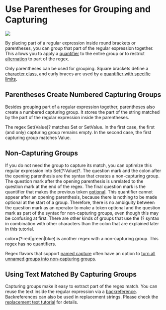 # Use Parentheses for Grouping and Capturing

![](https://www.regular-expressions.info/img/bulb.png)

By placing part of a regular expression inside round brackets or parentheses, you can group that part of the regular expression together. This allows you to apply a [quantifier](https://www.regular-expressions.info/repeat.html) to the entire group or to restrict [alternation](https://www.regular-expressions.info/alternation.html) to part of the regex.

Only parentheses can be used for grouping. Square brackets define a [character class](https://www.regular-expressions.info/charclass.html), and curly braces are used by a [quantifier with specific limits](https://www.regular-expressions.info/repeat.html#limit).

## Parentheses Create Numbered Capturing Groups

Besides grouping part of a regular expression together, parentheses also create a numbered capturing group. It stores the part of the string matched by the part of the regular expression inside the parentheses.

The regex Set(Value)? matches Set or SetValue. In the first case, the first (and only) capturing group remains empty. In the second case, the first capturing group matches Value.

## Non-Capturing Groups

If you do not need the group to capture its match, you can optimize this regular expression into Set(?:Value)?. The question mark and the colon after the opening parenthesis are the syntax that creates a non-capturing group. The question mark after the opening parenthesis is unrelated to the question mark at the end of the regex. The final question mark is the quantifier that makes the previous token [optional](https://www.regular-expressions.info/optional.html). This quantifier cannot appear after an opening parenthesis, because there is nothing to be made optional at the start of a group. Therefore, there is no ambiguity between the question mark as an operator to make a token optional and the question mark as part of the syntax for non-capturing groups, even though this may be confusing at first. There are other kinds of groups that use the (? syntax in combination with other characters than the colon that are explained later in this tutorial.

color=(?:red|green|blue) is another regex with a non-capturing group. This regex has no quantifiers.

Regex flavors that support [named capture](https://www.regular-expressions.info/named.html) often have an option to [turn all unnamed groups into non-capturing groups](https://www.regular-expressions.info/named.html#number).

## Using Text Matched By Capturing Groups

Capturing groups make it easy to extract part of the regex match. You can reuse the text inside the regular expression via a [backreference](https://www.regular-expressions.info/backref.html). Backreferences can also be used in replacement strings. Please check the [replacement text tutorial](https://www.regular-expressions.info/replacebackref.html) for details.